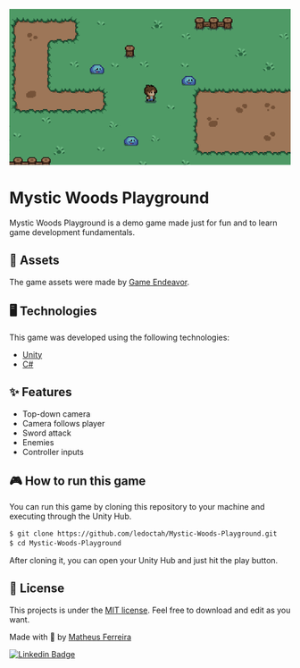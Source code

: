 <p align="center">
    <img alt="Mystic Woods" src="./images/game.gif">
</p>

# Mystic Woods Playground

Mystic Woods Playground is a demo game made just for fun and to learn game development fundamentals.

## 🎨 Assets

The game assets were made by [Game Endeavor](https://game-endeavor.itch.io/mystic-woods).

## 🖥️ Technologies

This game was developed using the following technologies:

- [Unity](https://unity.com/)
- [C#](https://docs.microsoft.com/en-us/dotnet/csharp/)

## ✨ Features

- Top-down camera
- Camera follows player
- Sword attack
- Enemies
- Controller inputs

## 🎮 How to run this game

You can run this game by cloning this repository to your machine and executing through the Unity Hub.

```bash
$ git clone https://github.com/ledoctah/Mystic-Woods-Playground.git
$ cd Mystic-Woods-Playground
```

After cloning it, you can open your Unity Hub and just hit the play button.

## 📝 License

This projects is under the [MIT license](./LICENSE). Feel free to download and edit as you want.

Made with 💖 by [Matheus Ferreira](http://github.com/ledoctah)

[![Linkedin Badge](https://img.shields.io/badge/-Matheus%20Ferreira-6633cc?style=flat-square&logo=Linkedin&logoColor=white&link=https://www.linkedin.com/in/ferreira-matheus/)](https://www.linkedin.com/in/ferreira-matheus/)
